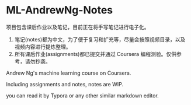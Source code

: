 # ML-AndrewNg-Notes

项目包含课后作业以及笔记，目前正在将手写笔记进行电子化。

1. 笔记(notes)都为中文，为了便于复习和扩充等，尽量会按照视频目录，以及视频内容进行提炼整理。
2. 所有课后作业(assignments)都已提交并通过 Coursera 编程测验。仅供参考，请勿抄袭。



Andrew Ng's machine learning course on Coursera.

Including assignments and notes, notes are WIP.

you can read it by Typora or any other similar markdown editor.